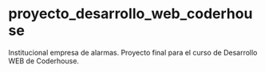 # proyecto_desarrollo_web_coderhouse
Institucional empresa de alarmas. Proyecto final para el curso de Desarrollo WEB de Coderhouse.
